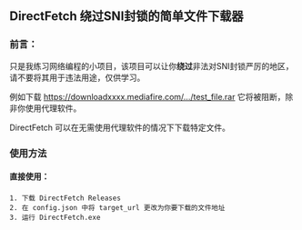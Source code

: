 ## DirectFetch 绕过SNI封锁的简单文件下载器

### 前言：

只是我练习网络编程的小项目，该项目可以让你**绕过**非法对SNI封锁严厉的地区，请不要将其用于违法用途，仅供学习。

例如下载 https://downloadxxxx.mediafire.com/.../test_file.rar 它将被阻断，除非你使用代理软件。

DirectFetch 可以在无需使用代理软件的情况下下载特定文件。

### 使用方法

#### 直接使用：
    1. 下载 DirectFetch Releases
    2. 在 config.json 中将 target_url 更改为你要下载的文件地址
    3. 运行 DirectFetch.exe
